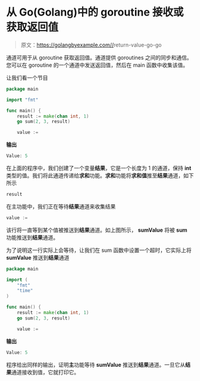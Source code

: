 # 从 Go(Golang)中的 goroutine 接收或获取返回值

> 原文：<https://golangbyexample.com//>return-value-go-go

通道可用于从 goroutine 获取返回值。通道提供 goroutines 之间的同步和通信。您可以在 goroutine 的一个通道中发送返回值，然后在 main 函数中收集该值。

让我们看一个节目

```go
package main

import "fmt"

func main() {
	result := make(chan int, 1)
	go sum(2, 3, result)

	value := 
```

**输出**

```go
Value: 5
```

在上面的程序中，我们创建了一个变量**结果**，它是一个长度为 1 的通道，保持 **int** 类型的值。我们将此通道传递给**求和**功能。**求和**功能将**求和值**推至**结果**通道，如下所示

```go
result 
```

在主功能中，我们正在等待**结果**通道来收集结果

```go
value := 
```

该行将一直等到某个值被推送到**结果**通道。如上图所示， **sumValue** 将被 **sum** 功能推送到**结果**通道。

为了说明这一行实际上会等待，让我们在 sum 函数中设置一个超时，它实际上将 **sumValue** 推送到**结果**通道

```go
package main

import (
	"fmt"
	"time"
)

func main() {
	result := make(chan int, 1)
	go sum(2, 3, result)

	value := 
```

**输出**

```go
Value: 5
```

程序给出同样的输出，证明**主**功能等待 **sumValue** 推送到**结果**通道。一旦它从**结果**通道接收到值，它就打印它。